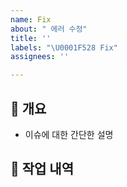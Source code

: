 ```yaml
---
name: Fix
about: " 에러 수정"
title: ''
labels: "\U0001F528 Fix"
assignees: ''

---
```


## 💁 개요
- 이슈에 대한 간단한 설명

## 📑 작업 내역
